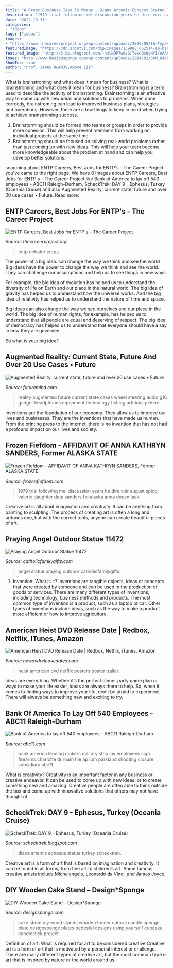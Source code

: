 ```yaml
---
title: "A Great Business Idea Is Weegy ~ Diana Artemis Ephesus Statue Turkey Schecktrek"
description: "1979 trial following mel discussion years he dire voir august splog valerie daughter data sanders fbi alaska anna doesn lack"
date: "2022-10-31"
categories:
- "ideas"
tags: ["ideas"]
images:
- "https://www.thecareerproject.org/wp-content/uploads/2020/05/16-Types-ENTP-1-768x1152.jpg"
featuredImage: "https://cdn.abcotvs.com/dip/images/139988_062514-ap-bank-of-america-img.jpg"
featured_image: "http://3.bp.blogspot.com/-4zVHDP7wGsQ/TesdOx9yNYI/AAAAAAAAB0g/IbCjxRPduYA/s1600/P1090044.JPG"
image: "http://www.designsponge.com/wp-content/uploads/2014/02/SAM_6498.jpg"
ShowToc: true
author: "Prof. Jamey D&#039;Amore III"
---
```



What is brainstroming and what does it mean for business?
What is brainstroming and what does it mean for business?
Brainstroming is a term used to describe the activity of brainstorming. Brainstorming is an effective way to come up with new ideas and solutions to problems. When done correctly, brainstroming can lead to improved business plans, strategies and operations. However, there are a few things to keep in mind when trying to achieve brainstroming success.

1) Brainstorming should be formed into teams or groups in order to provide more cohesion. This will help prevent members from working on individual projects at the same time.
2) Brainstorming should be focused on solving real-world problems rather than just coming up with new ideas. This will help your team become more knowledgeable about the problem at hand and can help you develop better solutions.

	

		
searching about ENTP Careers, Best Jobs for ENTP&#039;s - The Career Project you've came to the right page. We have 8 Images about ENTP Careers, Best Jobs for ENTP&#039;s - The Career Project like Bank of America to lay off 540 employees - ABC11 Raleigh-Durham, ScheckTrek: DAY 9 - Ephesus, Turkey (Oceania Cruise) and also Augmented Reality: current state, future and over 20 use cases • Future. Read more:
		
    
## ENTP Careers, Best Jobs For ENTP&#039;s - The Career Project

<img loading=lazy src="https://www.thecareerproject.org/wp-content/uploads/2020/05/16-Types-ENTP-1-768x1152.jpg" onerror="this.onerror=null;this.src='https://tse1.mm.bing.net/th?id=OIP.1QIB0Mck26AFq0x6FtfOZgHaLH&amp;pid=15.1';" alt="ENTP Careers, Best Jobs for ENTP&#039;s - The Career Project">

_Source: thecareerproject.org_

>entp debater entps. 

	

The power of a big idea: can change the way we think and see the world
Big ideas have the power to change the way we think and see the world. They can challenge our assumptions and help us to see things in new ways.


For example, the big idea of evolution has helped us to understand the diversity of life on Earth and our place in the natural world. The big idea of gravity has helped us to understand how the universe works. And the big idea of relativity has helped us to understand the nature of time and space.



Big ideas can also change the way we see ourselves and our place in the world. The big idea of human rights, for example, has helped us to understand that all people are equal and deserving of respect. The big idea of democracy has helped us to understand that everyone should have a say in how they are governed.



So what is your big idea?

    
## Augmented Reality: Current State, Future And Over 20 Use Cases • Future

<img loading=lazy src="https://www.futuremind.com/m/articles/none/augmented_reality.jpg" onerror="this.onerror=null;this.src='https://tse3.mm.bing.net/th?id=OIP.D3EIzPo3aiR92ngObV4ZegHaE8&amp;pid=15.1';" alt="Augmented Reality: current state, future and over 20 use cases • Future">

_Source: futuremind.com_

>reality augmented future current state cases wheel steering audio g16 gadget headphones equipment technology fishing artificial pxhere. 

	

Inventions are the foundation of our economy. They allow us to improve our lives and businesses. They are the inventions that have made us human. From the printing press to the internet, there is no invention that has not had a profound impact on our lives and society.

    
## Frozen Fiefdom - AFFIDAVIT OF ANNA KATHRYN SANDERS, Former ALASKA STATE

<img loading=lazy src="http://frozenfiefdom.com/yahoo_site_admin/assets/images/P_4_Aff_of_Anna_K_S.337125733.jpg" onerror="this.onerror=null;this.src='https://tse1.mm.bing.net/th?id=OIP.pIkz9raTBjfLH-rfrkhKRAHaJ3&amp;pid=15.1';" alt="Frozen Fiefdom - AFFIDAVIT OF ANNA KATHRYN SANDERS, Former ALASKA STATE">

_Source: frozenfiefdom.com_

>1979 trial following mel discussion years he dire voir august splog valerie daughter data sanders fbi alaska anna doesn lack. 

	

Creative art is all about imagination and creativity. It can be anything from painting to sculpting. The process of creating art is often a long and arduous one, but with the correct tools, anyone can create beautiful pieces of art.

    
## Praying Angel Outdoor Statue 11472

<img loading=lazy src="https://www.catholicfamilygifts.com/images/products/detail/AngelStatue.JPG" onerror="this.onerror=null;this.src='https://tse3.mm.bing.net/th?id=OIP.iDtdK1h1pppGqci2jjVpUgHaJ4&amp;pid=15.1';" alt="Praying Angel Outdoor Statue 11472">

_Source: catholicfamilygifts.com_

>angel statue praying outdoor catholicfamilygifts. 

	

1. Invention: What is it?
Inventions are tangible objects, ideas or concepts that were created by someone and can be used in the production of goods or services. There are many different types of inventions, including technology, business methods and products. The most common type of invention is a product, such as a laptop or car. Other types of inventions include ideas, such as the way to make a product more efficient or how to improve agriculture.

    
## American Heist DVD Release Date | Redbox, Netflix, ITunes, Amazon

<img loading=lazy src="http://www.newdvdreleasedates.com/images/posters/large/american-heist-2014-07.jpg" onerror="this.onerror=null;this.src='https://tse4.mm.bing.net/th?id=OIP.7p66p5uh3Bx5QQNe1Ja5ZwHaKs&amp;pid=15.1';" alt="American Heist DVD Release Date | Redbox, Netflix, iTunes, Amazon">

_Source: newdvdreleasedates.com_

>heist american dvd netflix posters poster trailer. 

	

Ideas are everything. Whether it’s the perfect dinner party game plan or ways to make your life easier, ideas are always there to help. So, when it comes to finding ways to improve your life, don’t be afraid to experiment. There will always be something new and exciting to try.

    
## Bank Of America To Lay Off 540 Employees - ABC11 Raleigh-Durham

<img loading=lazy src="https://cdn.abcotvs.com/dip/images/139988_062514-ap-bank-of-america-img.jpg" onerror="this.onerror=null;this.src='https://tse2.mm.bing.net/th?id=OIP.5a6B5W1vq05k7PlXennJggHaEK&amp;pid=15.1';" alt="Bank of America to lay off 540 employees - ABC11 Raleigh-Durham">

_Source: abc11.com_

>bank america lending makers military stop lay employees sign firearms charlotte durham file ap ibm parkland shooting closure subsidiary abc11. 

	

What is creativity?
Creativity is an important factor in any business or creative endeavor. It can be used to come up with new ideas, or to create something new and amazing. Creative people are often able to think outside the box and come up with innovative solutions that others may not have thought of.

    
## ScheckTrek: DAY 9 - Ephesus, Turkey (Oceania Cruise)

<img loading=lazy src="http://3.bp.blogspot.com/-4zVHDP7wGsQ/TesdOx9yNYI/AAAAAAAAB0g/IbCjxRPduYA/s1600/P1090044.JPG" onerror="this.onerror=null;this.src='https://tse4.mm.bing.net/th?id=OIP.sj14eYUEi7Jw9Nsu_EhG3AHaLG&amp;pid=15.1';" alt="ScheckTrek: DAY 9 - Ephesus, Turkey (Oceania Cruise)">

_Source: schecktrek.blogspot.com_

>diana artemis ephesus statue turkey schecktrek. 

	

Creative art is a form of art that is based on imagination and creativity. It can be found in all forms, from fine art to children’s art. Some famous creative artists include Michelangelo, Leonardo da Vinci, and James Joyce.

    
## DIY Wooden Cake Stand – Design*Sponge

<img loading=lazy src="http://www.designsponge.com/wp-content/uploads/2014/02/SAM_6498.jpg" onerror="this.onerror=null;this.src='https://tse2.mm.bing.net/th?id=OIP.IaJLzEsdVV3uIMkfKGNN-wHaK5&amp;pid=15.1';" alt="DIY Wooden Cake Stand – Design*Sponge">

_Source: designsponge.com_

>cake stand diy wood stands wooden holder natural candle sponge plate designsponge plates pedestal designs using yourself cupcake candlestick project. 

	

Definition of art: What is required for art to be considered creative
Creative art is a form of art that is motivated by a personal interest or challenge. There are many different types of creative art, but the most common type is art that is inspired by nature or the world around us.

